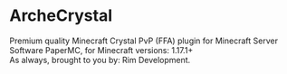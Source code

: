 # ArcheCrystal
Premium quality Minecraft Crystal PvP (FFA) plugin for Minecraft Server Software PaperMC, for Minecraft versions: 1.17.1+<br>
As always, brought to you by: Rim Development.
